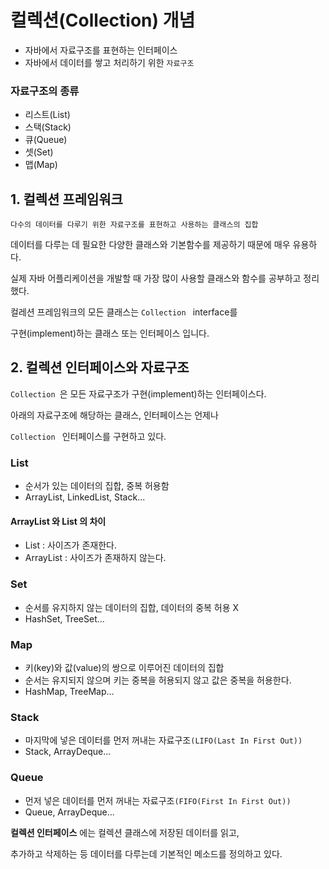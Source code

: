 # 컬렉션(Collection) 개념
- 자바에서 자료구조를 표현하는 인터페이스
- 자바에서 데이터를 쌓고 처리하기 위한 ```자료구조```

### 자료구조의 종류
- 리스트(List)
- 스택(Stack)
- 큐(Queue)
- 셋(Set)
- 맵(Map)


## 1. 컬렉션 프레임워크
```
다수의 데이터를 다루기 위한 자료구조를 표현하고 사용하는 클래스의 집합
```
데이터를 다루는 데 필요한 다양한 클래스와 기본함수를 제공하기 때문에 매우 유용하다.

실제 자바 어플리케이션을 개발할 때 가장 많이 사용할 클래스와 함수를 공부하고 정리했다.

컬레션 프레임워크의 모든 클래스는 ```Collection ``` interface를 

구현(implement)하는 클래스 또는 인터페이스 입니다.


## 2. 컬렉션 인터페이스와 자료구조
```Collection ```은 모든 자료구조가 구현(implement)하는 인터페이스다.

아래의 자료구조에 해당하는 클래스, 인터페이스는 언제나 

```Collection ``` 인터페이스를 구현하고 있다.

### List
- 순서가 있는 데이터의 집합, 중복 허용함
- ArrayList, LinkedList, Stack...

#### ArrayList 와 List 의 차이
- List : 사이즈가 존재한다.
- ArrayList : 사이즈가 존재하지 않는다.

### Set
- 순서를 유지하지 않는 데이터의 집합, 데이터의 중복 허용 X
- HashSet, TreeSet...

### Map
- 키(key)와 값(value)의 쌍으로 이루어진 데이터의 집합
- 순서는 유지되지 않으며 키는 중복을 허용되지 않고 값은 중복을 허용한다.
- HashMap, TreeMap...

### Stack
- 마지막에 넣은 데이터를 먼저 꺼내는 자료구조```(LIFO(Last In First Out))```
- Stack, ArrayDeque...

### Queue
- 먼저 넣은 데이터를 먼저 꺼내는 자료구조```(FIFO(First In First Out))```
- Queue, ArrayDeque...

**컬렉션 인터페이스** 에는 컬렉션 클래스에 저장된 데이터를 읽고, 

추가하고 삭제하는 등 데이터를 다루는데 기본적인 메소드를 정의하고 있다.